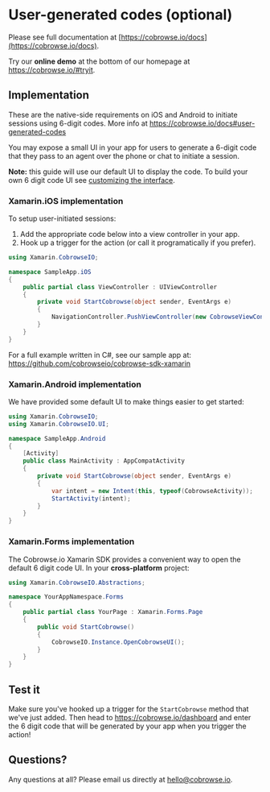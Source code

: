 # User-generated codes (optional)

Please see full documentation at [https://cobrowse.io/docs](https://cobrowse.io/docs).

Try our **online demo** at the bottom of our homepage at <https://cobrowse.io/#tryit>.

## Implementation

These are the native-side requirements on iOS and Android to initiate sessions using 6-digit codes. More info at <https://cobrowse.io/docs#user-generated-codes>

You may expose a small UI in your app for users to generate a 6-digit code that they pass to an agent over the phone or chat to initiate a session.

**Note:** this guide will use our default UI to display the code. To build your own 6 digit code UI see [customizing the interface](./customizing-the-interface.md).

### Xamarin.iOS implementation

To setup user-initiated sessions:

1. Add the appropriate code below into a view controller in your app.
2. Hook up a trigger for the action (or call it programatically if you prefer).

```cs
using Xamarin.CobrowseIO;

namespace SampleApp.iOS
{
    public partial class ViewController : UIViewController
    {
        private void StartCobrowse(object sender, EventArgs e)
        {
            NavigationController.PushViewController(new CobrowseViewController(), animated: true);
        }
    }
}
```

For a full example written in C#, see our sample app at: <https://github.com/cobrowseio/cobrowse-sdk-xamarin>

### Xamarin.Android implementation

We have provided some default UI to make things easier to get started:

```cs
using Xamarin.CobrowseIO;
using Xamarin.CobrowseIO.UI;

namespace SampleApp.Android
{
    [Activity]
    public class MainActivity : AppCompatActivity
    {
        private void StartCobrowse(object sender, EventArgs e)
        {
            var intent = new Intent(this, typeof(CobrowseActivity));
            StartActivity(intent);
        }
    }
}
```

### Xamarin.Forms implementation

The Cobrowse.io Xamarin SDK provides a convenient way to open the default 6 digit code UI. In your **cross-platform** project:

```cs
using Xamarin.CobrowseIO.Abstractions;

namespace YourAppNamespace.Forms
{
    public partial class YourPage : Xamarin.Forms.Page
    {
        public void StartCobrowse()
        {
            CobrowseIO.Instance.OpenCobrowseUI();
        }
    }
}
```

## Test it

Make sure you've hooked up a trigger for the `StartCobrowse` method that we've just added. Then head to <https://cobrowse.io/dashboard> and enter the 6 digit code that will be generated by your app when you trigger the action!

## Questions?
Any questions at all? Please email us directly at [hello@cobrowse.io](mailto:hello@cobrowse.io).

